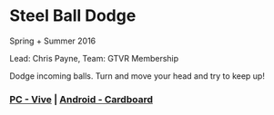 # Steel Ball Dodge

Spring + Summer 2016

Lead: Chris Payne, Team: GTVR Membership

Dodge incoming balls.  Turn and move your head and try to keep up!

### [PC - Vive](media/downloads/SteelBallDodge.zip) | [Android - Cardboard](media/downloads/SteelBallDodge.apk)
